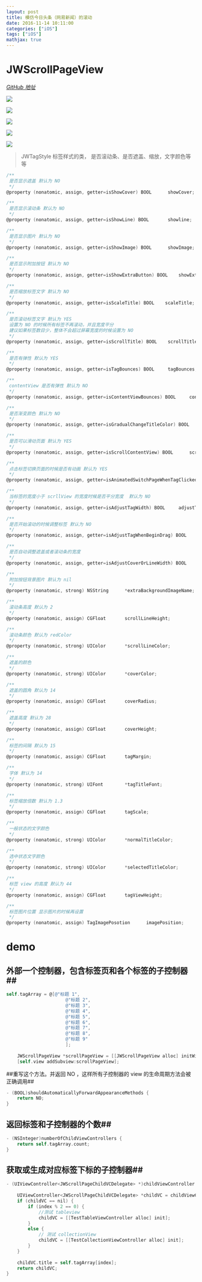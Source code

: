 ```yaml
---
layout: post
title: 模仿今日头条（网易新闻）的滚动
date: 2016-11-14 10:11:00
categories: ["iOS"]
tags: ["iOS"]
mathjax: true
---
```



# JWScrollPageView
_[GitHub 地址](https://github.com/dongjiawang/JWScrollPage)_

![](https://cdn.jsdelivr.net/gh/dongjiawang/BlogImage@1.0.0.2/img/20200926120815.gif)

![](https://cdn.jsdelivr.net/gh/dongjiawang/BlogImage@1.0.0.2/img/20200926120833.gif)

![](https://cdn.jsdelivr.net/gh/dongjiawang/BlogImage@1.0.0.2/img/20200926120854.gif)

![](https://cdn.jsdelivr.net/gh/dongjiawang/BlogImage@1.0.0.2/img/20200926120936.gif)

![](https://cdn.jsdelivr.net/gh/dongjiawang/BlogImage@1.0.0.2/img/20200926120953.gif)

>JWTagStyle 
> 标签样式的类，
> 是否滚动条、是否遮盖、缩放，文字颜色等等

```objectivec
/**
 是否显示遮盖 默认为 NO
 */
@property (nonatomic, assign, getter=isShowCover) BOOL      showCover;

/**
 是否显示滚动条 默认为 NO
 */
@property (nonatomic, assign, getter=isShowLine) BOOL       showline;

/**
 是否显示图片 默认为 NO
 */
@property (nonatomic, assign, getter=isShowImage) BOOL      showImage;

/**
 是否显示附加按钮 默认为 NO
 */
@property (nonatomic, assign, getter=isShowExtraButton) BOOL    showExtraButton;

/**
 是否缩放标签文字 默认为 NO
 */
@property (nonatomic, assign, getter=isScaleTitle) BOOL    scaleTitle;

/**
 是否滚动标签文字 默认为 YES
 设置为 NO 的时候所有标签不再滚动，并且宽度平分
 建议如果标签数目少，整体不会超过屏幕宽度的时候设置为 NO
 */
@property (nonatomic, assign, getter=isScrollTitle) BOOL    scrollTitle;

/**
 是否有弹性 默认为 YES
 */
@property (nonatomic, assign, getter=isTagBounces) BOOL     tagBounces;

/**
 contentView 是否有弹性 默认为 NO
 */
@property (nonatomic, assign, getter=isContentViewBounces) BOOL     contentViewBounces;

/**
 是否渐变颜色 默认为 NO
 */
@property (nonatomic, assign, getter=isGradualChangeTitleColor) BOOL    gradualChangeTitleColor;

/**
 是否可以滑动页面 默认为 YES
 */
@property (nonatomic, assign, getter=isScrollContentView) BOOL      scrollContentView;

/**
 点击标签切换页面的时候是否有动画 默认为 YES
 */
@property (nonatomic, assign, getter=isAnimatedSwitchPageWhenTagClicked) BOOL   animatedSwitchPageWhenTagClicked;

/**
 当标签的宽度小于 scrllView 的宽度时候是否平分宽度  默认为 NO
 */
@property (nonatomic, assign, getter=isAdjustTagWidth) BOOL     adjustTagWidth;

/**
 是否开始滚动的时候调整标签 默认为 NO
 */
@property (nonatomic, assign, getter=isAdjustTagWhenBeginDrag) BOOL     adjustTagWhenBeginDrag;

/**
 是否自动调整遮盖或者滚动条的宽度
 */
@property (nonatomic, assign, getter=isAdjustCoverOrLineWidth) BOOL     adjustCoverAndLineWidth;

/**
 附加按钮背景图片 默认为 nil
 */
@property (nonatomic, strong) NSString      *extraBackgroundImageName;

/**
 滚动条高度 默认为 2
 */
@property (nonatomic, assign) CGFloat       scrollLineHeight;

/**
 滚动条颜色 默认为 redColor
 */
@property (nonatomic, strong) UIColor       *scrollLineColor;

/**
 遮盖的颜色
 */
@property (nonatomic, strong) UIColor       *coverColor;

/**
 遮盖的圆角 默认为 14
 */
@property (nonatomic, assign) CGFloat       coverRadius;

/**
 遮盖高度 默认为 28
 */
@property (nonatomic, assign) CGFloat       coverHeight;

/**
 标签的间隔 默认为 15
 */
@property (nonatomic, assign) CGFloat       tagMargin;

/**
 字体 默认为 14
 */
@property (nonatomic, strong) UIFont        *tagTitleFont;

/**
 标签缩放倍数 默认为 1.3
 */
@property (nonatomic, assign) CGFloat       tagScale;

/**
 一般状态的文字颜色
 */
@property (nonatomic, strong) UIColor       *normalTitleColor;

/**
 选中状态文字颜色
 */
@property (nonatomic, strong) UIColor       *selectedTitleColor;

/**
 标签 view 的高度 默认为 44
 */
@property (nonatomic, assign) CGFloat       tagViewHeight;

/**
 标签图片位置 显示图片的时候再设置
 */
@property (nonatomic, assign) TagImagePosotion      imagePosition;
```

# demo

## 外部一个控制器，包含标签页和各个标签的子控制器##

```objectivec
self.tagArray = @[@"标题 1",
                      @"标题 2",
                      @"标题 3",
                      @"标题 4",
                      @"标题 5",
                      @"标题 6",
                      @"标题 7",
                      @"标题 8",
                      @"标题 9"
                      ];
    
    JWScrollPageView *scrollPageView = [[JWScrollPageView alloc] initWithFrame:CGRectMake(0, 64, self.view.width, self.view.height - 64) segmentStyle:self.tagStyle tagArray:self.tagArray parentController:self delegate:self];
    [self.view addSubview:scrollPageView];

```

##重写这个方法。并返回 NO ，这样所有子控制器的 view 的生命周期方法会被正确调用##
```objectivec
- (BOOL)shouldAutomaticallyForwardAppearanceMethods {
    return NO;
}
```

## 返回标签和子控制器的个数##

```objectivec
- (NSInteger)numberOfChildViewControllers {
    return self.tagArray.count;
}
```

## 获取或生成对应标签下标的子控制器##

```objectivec
- (UIViewController<JWScrollPageChildVCDelegate> *)childViewController:(UIViewController<JWScrollPageChildVCDelegate> *)childViewController forIndex:(NSInteger)index {
    
    UIViewController<JWScrollPageChildVCDelegate> *childVC = childViewController;
    if (childVC == nil) {
        if (index % 2 == 0) {
            //测试 tableview
            childVC = [[TestTableViewController alloc] init];
        }
        else {
            // 测试 collectionView
            childVC = [[TestCollectionViewController alloc] init];
        }
    }
    
    childVC.title = self.tagArray[index];
    return childVC;
}
```
